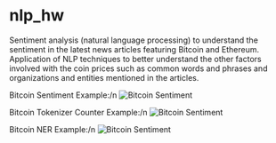 # nlp_hw

Sentiment analysis (natural language processing) to understand the sentiment in the latest news articles featuring Bitcoin and Ethereum. Application of NLP techniques to better understand the other factors involved with the coin prices such as common words and phrases and organizations and entities mentioned in the articles.

Bitcoin Sentiment Example:/n
![Bitcoin Sentiment](https://github.com/dowdlea86/nlp_drills/Images/Bitcoin_sentiment.png)

Bitcoin Tokenizer Counter Example:/n
![Bitcoin Sentiment](https://github.com/dowdlea86/nlp_drills/Images/token_counter_bitcoin.png)

Bitcoin NER Example:/n
![Bitcoin Sentiment](https://github.com/dowdlea86/nlp_drills/Images/Bitcoin_ner.png)
